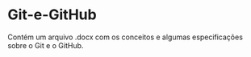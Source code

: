 # Git-e-GitHub
Contém um arquivo .docx com os conceitos e algumas especificações sobre o Git e o GitHub.
